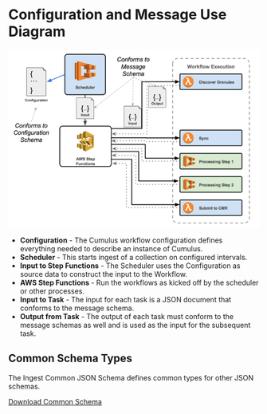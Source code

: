 # Configuration and Message Use Diagram

<img src="/images/cumulus_configuration_and_message_schema_diagram.png">

* **Configuration** - The Cumulus workflow configuration defines everything needed to describe an instance of Cumulus. 
* **Scheduler** - This starts ingest of a collection on configured intervals.
* **Input to Step Functions** - The Scheduler uses the Configuration as source data to construct the input to the Workflow.
* **AWS Step Functions** - Run the workflows as kicked off by the scheduler or other processes.
* **Input to Task** - The input for each task is a JSON document that conforms to the message schema.
* **Output from Task** - The output of each task must conform to the message schemas as well and is used as the input for the subsequent task.

## Common Schema Types

The Ingest Common JSON Schema defines common types for other JSON schemas.

<a href="/schemas/ingest_common_schema.json" target="_blank">Download Common Schema</a>

